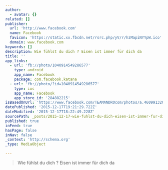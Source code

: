 ```yaml
---
author:
  - avatar: {}
related: []
publisher:
  url: 'http://www.facebook.com'
  name: Facebook
  favicon: 'https://static.xx.fbcdn.net/rsrc.php/yV/r/hzMapiNYYpW.ico'
  domain: www.facebook.com
keywords: []
description: Wie fühlst du dich ? Eisen ist immer für dich da
title: ''
app_links:
  - url: 'fb://photo/1040914549286577'
    type: android
    app_name: Facebook
    package: com.facebook.katana
  - url: 'fb://photo/?id=1040914549286577'
    type: ios
    app_name: Facebook
    app_store_id: '284882215'
isBasedOnUrl: 'https://www.facebook.com/TEAMANDROcom/photos/a.460991320612239.108647.145364615508246/1040914549286577/?type=3'
datePublished: '2015-12-17T19:21:29.722Z'
dateModified: '2015-12-17T18:22:49.228Z'
sourcePath: _posts/2015-12-17-wie-fuhlst-du-dich-eisen-ist-immer-fur-dich-da.md
published: true
inFeed: true
hasPage: false
inNav: false
_context: 'http://schema.org'
_type: MediaObject

---
```

> Wie fühlst du dich &quest; Eisen ist immer für dich da